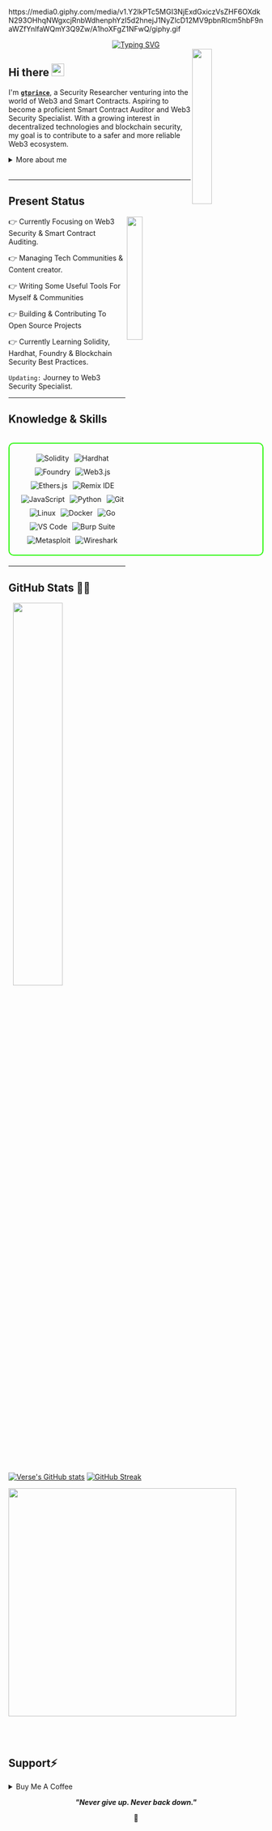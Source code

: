 <p>https://media0.giphy.com/media/v1.Y2lkPTc5MGI3NjExdGxiczVsZHF6OXdkN293OHhqNWgxcjRnbWdhenphYzI5d2hnejJ1NyZlcD12MV9pbnRlcm5hbF9naWZfYnlfaWQmY3Q9Zw/A1hoXFgZ1NFwQ/giphy.gif</p>
<div align="center">
  <a href="https://git.io/typing-svg">
    <img src="https://readme-typing-svg.demolab.com?font=Fira+Code&pause=1000&color=22F700&width=435&lines=Exploring+Web3+and+Smart+Contracts" alt="Typing SVG" />
  </a>
</div>

<img width="28%" align='right' src="https://github.com/user-attachments/assets/e78e13fd-8c84-4c21-9471-79d5374d4a15">

<h2 align="left">
  Hi there
  <img src="https://media.giphy.com/media/hvRJCLFzcasrR4ia7z/giphy.gif" width="25px"/>
</h2>

I'm **[`gtprince`](https://www.youtube.com/@lostsecc)**, a Security Researcher venturing into the world of Web3 and Smart Contracts. Aspiring to become a proficient Smart Contract Auditor and Web3 Security Specialist. With a growing interest in decentralized technologies and blockchain security, my goal is to contribute to a safer and more reliable Web3 ecosystem.

<details>
  <summary>More about me</summary>

- **Name**: GTPRINCE
- **From**: Russia
- **Web3 Student** | **Security Researcher** | **Beginner Smart Contract Auditor**
- I have experience in reverse Engineering and security principles.
- **Smart Contract Security**, **Web3 Technologies**
- Improving knowledge in **Blockchain Vulnerabilities**
- I’m currently learning **everything Web3**
- Reach me out at **gtprincexp7@proton.me**

</details>
<br>

---

<h2 id="present_status"> Present Status </h3>

<img width="25%" align='right' src="https://github.com/user-attachments/assets/9c826dd0-fd72-49ba-af60-e79f64344f59">

👉 Currently Focusing on Web3 Security & Smart Contract Auditing.

👉 Managing Tech Communities & Content creator.

👉 Writing Some Useful Tools For Myself & Communities

👉 Building & Contributing To Open Source Projects

👉 Currently Learning Solidity, Hardhat, Foundry & Blockchain Security Best Practices.

`Updating:`  Journey to Web3 Security Specialist.

---

<h2 id="knowledge_skills" align=''> Knowledge & Skills </h2>

<br>

<div style="border: 2px solid #22F700; border-radius: 10px; padding: 20px; margin-bottom: 20px;">
  <div align="left" style="display: flex; flex-wrap: wrap; justify-content: center; gap: 10px;">
      <img src="https://img.shields.io/badge/Solidity-363636?style=for-the-badge&logo=solidity&logoColor=FFFFFF" alt="Solidity" />
      <img src="https://img.shields.io/badge/Hardhat-Yellow?style=for-the-badge&logo=hardhat&logoColor=black" alt="Hardhat" />
      <img src="https://img.shields.io/badge/Foundry-111111?style=for-the-badge&logo=ethereum&logoColor=FFFFFF" alt="Foundry" />
      <img src="https://img.shields.io/badge/Web3.js-F16822?style=for-the-badge&logo=javascript&logoColor=black" alt="Web3.js" />
      <img src="https://img.shields.io/badge/Ethers.js-F16822?style=for-the-badge&logo=javascript&logoColor=black" alt="Ethers.js" />
      <img src="https://img.shields.io/badge/Remix_IDE-f4f4f4?style=for-the-badge&logo=remix&logoColor=black" alt="Remix IDE" />
      <img src="https://img.shields.io/badge/JavaScript-F7DF1E?style=for-the-badge&logo=javascript&color=000000" alt="JavaScript" />
      <img src="https://img.shields.io/badge/Python-3776AB?style=for-the-badge&logo=python&color=000000" alt="Python" />
      <img src="https://img.shields.io/badge/Git-F05032?style=for-the-badge&logo=git&color=000000" alt="Git" />
      <img src="https://img.shields.io/badge/Linux-FCC624?style=for-the-badge&logo=linux&color=000000" alt="Linux" />
      <img src="https://img.shields.io/badge/Docker-2496ED?style=for-the-badge&logo=docker&color=000000" alt="Docker" />
      <img src="https://img.shields.io/badge/Go-00ADD8?style=for-the-badge&logo=go&color=000000" alt="Go" />
      <img src="https://img.shields.io/badge/VS_Code-007ACC?style=for-the-badge&logo=visual-studio-code&color=000000" alt="VS Code" />
      <img src="https://img.shields.io/badge/Burp_Suite-FF6633?style=for-the-badge&logo=burp-suite&color=000000" alt="Burp Suite" />
      <img src="https://img.shields.io/badge/Metasploit-008C8C?style=for-the-badge&logo=metasploit&color=000000" alt="Metasploit" />
      <img src="https://img.shields.io/badge/Wireshark-009639?style=for-the-badge&logo=wireshark&color=000000" alt="Wireshark" />
  </div>
</div>

---

<h2 id="github_stats" align=''>GitHub Stats 👨‍💻</h2>
<img align="right" width="44%" src="https://i.imgur.com/1ToWEWw.png"/>

  [![Verse's GitHub stats](https://github-readme-stats.vercel.app/api?username=gtprincexp&theme=vision-friendly-dark&&bg_color=00000000&hide_border=true&custom_title=%20)](https://github.com/gtprincexp/github-readme-stats)
  [![GitHub Streak](https://streak-stats.demolab.com?user=gtprincexp&theme=dark&card_width=450&bg_color=00000000&hide_border=true)](https://git.io/streak-stats) 
 <p align="left"><a href="https://github.com/gtprincexp/github-readme-stats"><img src="https://github-readme-stats.vercel.app/api/top-langs/?username=gtprincexp&layout=compact&theme=vision-friendly-dark&bg_color=00000000&hide_border=true" width="450"" /></a></p>

<br><br>

<h2 id="donate" align=''> Support⚡️</h2>

<details>
<summary>Buy Me A Coffee</summary>

<p align="center"><img src="https://github.com/user-attachments/assets/b4b5c22b-2402-4c52-8a62-a298c24347dc" width="80%" height="auto"/></p>

<p align="center"><a href="https://buymeacoffee.com/gtprincexp"><img  src="https://img.shields.io/badge/Buy%20Me%20a%20Coffee-ffdd00?style=for-the-badge&logo=buy-me-a-coffee&logoColor=black"/></a></p>

</details>

<p align="center">
  <b><i>"Never give up. Never back down."</i></b>
</p>

<p align="center">
<a>🌱</a>
</p>
